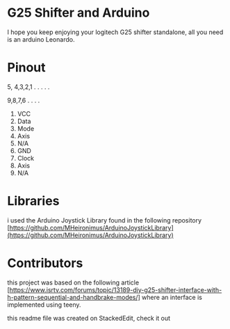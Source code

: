 # G25 Shifter and Arduino

I hope you keep enjoying your logitech G25 shifter standalone, all you need is an arduino Leonardo.

# Pinout

5, 4,3,2,1
. . . . . 

9,8,7,6
 . . . .



 1. VCC
 2. Data
 3. Mode
 4. Axis
 5. N/A
 6. GND
 7. Clock
 8. Axis
 9. N/A

# Libraries

i used the Arduino Joystick Library found in the following repository [https://github.com/MHeironimus/ArduinoJoystickLibrary](https://github.com/MHeironimus/ArduinoJoystickLibrary) 



# Contributors

this project was based  on the following article [https://www.isrtv.com/forums/topic/13189-diy-g25-shifter-interface-with-h-pattern-sequential-and-handbrake-modes/]  where an interface is implemented using teeny.

this readme file was created on StackedEdit, check it out

 


